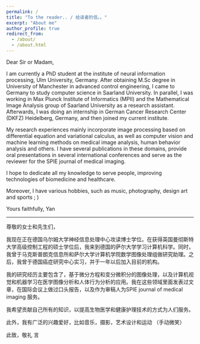 ```yaml
---
permalink: /
title: "To the reader.. / 给读者的信。。"
excerpt: "About me"
author_profile: true
redirect_from: 
  - /about/
  - /about.html
---
```

Dear Sir or Madam,

I am currently a PhD student at the institute of neural information processing, Ulm University, Germany. After obtaining M.Sc degree in University of Manchester in advanced control engineering, I came to Germany to study computer science in Saarland University. In parallel, I was working in Max Plunck Institute of Informatics (MPII) and the Mathematical Image Analysis group of Saarland University as a research assistant. Afterwards, I was doing an internship in German Cancer Research Center (DKFZ) Heidelberg, Germany, and then joined my current institute. 

My research experiences mainly incorporate image processing based on differential equation and variational calculus, as well as computer vision and machine learning methods on medical image analysis, human behavior analysis and others. I have several publications in these domains, provide oral presentations in several international conferences and serve as the reviewer for the SPIE journal of medical imaging. 

I hope to dedicate all my knowledge to serve people, improving technologies of biomedicine and healthcare. 

Moreover, I have various hobbies, such as music, photography, design art and sports ; )

Yours faithfully,
Yan

---


尊敬的女士和先生们，

我现在正在德国乌尔姆大学神经信息处理中心攻读博士学位。在获得英国曼彻斯特大学高级控制工程的硕士学位后，我来到德国的萨尔大学学习计算机科学。同时，我曾于马克斯普朗克信息所和萨尔大学计算机学院数学图像处理组做研究助理。之后，我曾于德国癌症研究中心实习，并于一年以后加入目前的机构。

我的研究经历主要包含了，基于微分方程和变分微积分的图像处理，以及计算机视觉和机器学习在医学图像分析和人体行为分析的应用。我在这些领域里面发表过文章，在国际会议上做过口头报告，以及作为审稿人为SPIE journal of medical imaging 服务。

我希望贡献自己所有的知识，以提高生物医学和健康护理技术的方式为人们服务。

此外，我有广泛的兴趣爱好，比如音乐，摄影，艺术设计和运动 （手动微笑）

此致，敬礼
言






